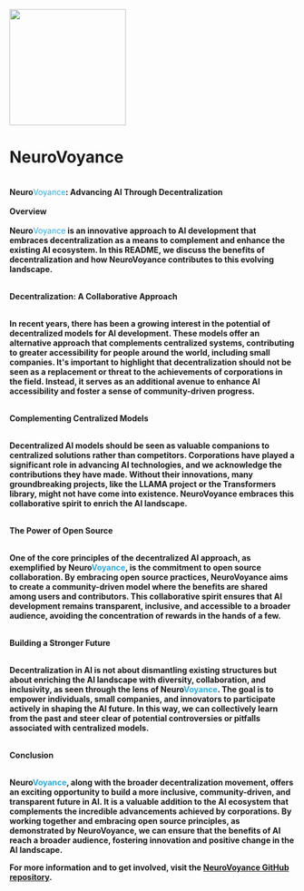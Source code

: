 <img src="https://github.com/ParisNeo/NeuroVoyance/assets/827993/796a5b65-e409-4ff4-a026-2ce9eb1ed0df" width="205px" height="205px"><h1>NeuroVoyance</h1><br>
<b>Neuro</b><font color="#29ABE2">Voyance</font><b>: Advancing AI Through Decentralization</b><br>
<br>
<b>Overview</b><br>
<br>
<b>Neuro</b><font color="#29ABE2">Voyance</font><b> is an innovative approach to AI development that embraces decentralization as a means to complement and enhance the existing AI ecosystem. In this README, we discuss the benefits of decentralization and how NeuroVoyance contributes to this evolving landscape.<br>

<br><b>Decentralization: A Collaborative Approach</b><br>

<br>In recent years, there has been a growing interest in the potential of decentralized models for AI development. These models offer an alternative approach that complements centralized systems, contributing to greater accessibility for people around the world, including small companies. It's important to highlight that decentralization should not be seen as a replacement or threat to the achievements of corporations in the field. Instead, it serves as an additional avenue to enhance AI accessibility and foster a sense of community-driven progress.<br>

<br><b>Complementing Centralized Models</b><br>

<br>Decentralized AI models should be seen as valuable companions to centralized solutions rather than competitors. Corporations have played a significant role in advancing AI technologies, and we acknowledge the contributions they have made. Without their innovations, many groundbreaking projects, like the LLAMA project or the Transformers library, might not have come into existence. NeuroVoyance embraces this collaborative spirit to enrich the AI landscape.<br>

<br><b>The Power of Open Source</b><br>

<br>One of the core principles of the decentralized AI approach, as exemplified by <b>Neuro</b><font color="#29ABE2">Voyance</font>, is the commitment to open source collaboration. By embracing open source practices, NeuroVoyance aims to create a community-driven model where the benefits are shared among users and contributors. This collaborative spirit ensures that AI development remains transparent, inclusive, and accessible to a broader audience, avoiding the concentration of rewards in the hands of a few.<br>

<br><b>Building a Stronger Future</b><br>

<br>Decentralization in AI is not about dismantling existing structures but about enriching the AI landscape with diversity, collaboration, and inclusivity, as seen through the lens of <b>Neuro</b><font color="#29ABE2">Voyance</font>. The goal is to empower individuals, small companies, and innovators to participate actively in shaping the AI future. In this way, we can collectively learn from the past and steer clear of potential controversies or pitfalls associated with centralized models.<br>

<br><b>Conclusion</b><br>

<br><b>Neuro</b><font color="#29ABE2">Voyance</font>, along with the broader decentralization movement, offers an exciting opportunity to build a more inclusive, community-driven, and transparent future in AI. It is a valuable addition to the AI ecosystem that complements the incredible advancements achieved by corporations. By working together and embracing open source principles, as demonstrated by NeuroVoyance, we can ensure that the benefits of AI reach a broader audience, fostering innovation and positive change in the AI landscape.

<b>For more information and to get involved, visit the [NeuroVoyance GitHub repository]( https://github.com/ParisNeo/NeuroVoyance).</b>
